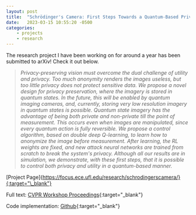 ```yaml
---
layout: post
title:  "Schrödinger's Camera: First Steps Towards a Quantum-Based Privacy Preserving Camera"
date:   2023-03-15 10:55:20 -0500
categories: 
    - projects
    - research
---
```


The research project I have been working on for around a year has been submitted to arXiv! Check it out below.

>*Privacy-preserving vision must overcome the dual challenge of utility and privacy. Too much anonymity renders the images useless, but too little privacy does not protect sensitive data. We propose a novel design for privacy preservation, where the imagery is stored in quantum states. In the future, this will be enabled by quantum imaging cameras, and, currently, storing very low resolution imagery in quantum states is possible. Quantum state imagery has the advantage of being both private and non-private till the point of measurement. This occurs even when images are manipulated, since every quantum action is fully reversible. We propose a control algorithm, based on double deep Q-learning, to learn how to anonymize the image before measurement. After learning, the RL weights are fixed, and new attack neural networks are trained from scratch to break the system's privacy. Although all our results are in simulation, we demonstrate, with these first steps, that it is possible to control both privacy and utility in a quantum-based manner.*

[Project Page]{https://focus.ece.ufl.edu/research/schrodingerscamera/}{:target="\_blank"}

Full text: [CVPR Workshop Proceedings](https://openaccess.thecvf.com/content/CVPR2023W/TCV/html/Kirkland_Schrodingers_Camera_First_Steps_Towards_a_Quantum-Based_Privacy_Preserving_Camera_CVPRW_2023_paper.html){:target="\_blank"}

Code implementation: [Github](https://github.com/teawizardry/schrodingers-camera){:target="\_blank"}
